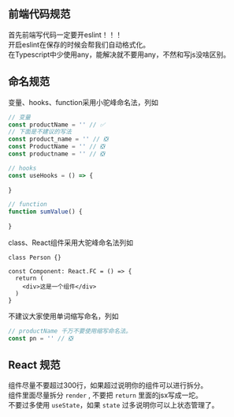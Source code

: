 ## 前端代码规范
首先前端写代码一定要开eslint！！！  
开启eslint在保存的时候会帮我们自动格式化。  
在Typescript中少使用any，能解决就不要用any，不然和写js没啥区别。  

## 命名规范
变量、hooks、function采用小驼峰命名法，列如
```ts
// 变量
const productName = '' // ✅
// 下面是不建议的写法
const product_name = '' // ❎
const ProductName = '' // ❎
const productname = '' // ❎

// hooks
const useHooks = () => {
  
}

// function
function sumValue() {
  
}
```

class、React组件采用大驼峰命名法列如
```tsx
class Person {}

const Component: React.FC = () => {
  return (
    <div>这是一个组件</div>
  )
}
```

不建议大家使用单词缩写命名，列如
```ts
// productName 千万不要使用缩写命名法。
const pn = '' // ❎
```  

## React 规范

组件尽量不要超过300行，如果超过说明你的组件可以进行拆分。  
组件里面尽量拆分 `render` , 不要把 `return` 里面的jsx写成一坨。  
不要过多使用 `useState`，如果 `state` 过多说明你可以上状态管理了。
